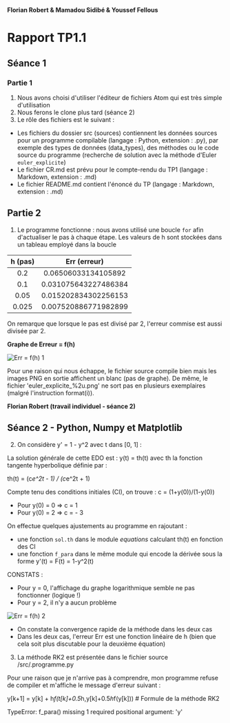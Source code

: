 **Florian Robert & Mamadou Sidibé & Youssef Fellous**
# Rapport TP1.1
## Séance 1
### Partie 1
 1. Nous avons choisi d'utiliser l'éditeur de fichiers Atom qui est très simple
 d'utilisation
 2. Nous ferons le clone plus tard (séance 2)
 3. Le rôle des fichiers est le suivant :
 * Les fichiers du dossier src (sources) contiennent les données sources pour
 un programme compilable (langage : Python, extension : .py), par exemple des
 types de données (data_types), des méthodes ou le code source du programme
 (recherche de solution avec la méthode d'Euler `euler_explicite`)
 * Le fichier CR.md est prévu pour le compte-rendu du TP1 (langage : Markdown,
   extension : .md)
 * Le fichier README.md contient l'énoncé du TP (langage : Markdown, extension :
   .md)

## Partie 2
1. Le programme fonctionne : nous avons utilisé une boucle `for` afin d'actualiser
le pas à chaque étape. Les valeurs de h sont stockées dans un tableau employé
dans la boucle

| h (pas) | Err (erreur) |
|:-------:|:------------:|
|0.2      | 0.06506033134105892|
|0.1      | 0.031075643227486384|
|0.05     | 0.015202834302256153|
|0.025    | 0.007520886771982899|

On remarque que lorsque le pas est divisé par 2, l'erreur commise est aussi
divisée par 2.

**Graphe de Erreur = f(h)**

![Err = f(h) 1](https://github.com/upici/csm1-Frb37/blob/master/tp1/src/Err_fct_h_log.png)

Pour une raison qui nous échappe, le fichier source compile bien mais les images
PNG en sortie affichent un blanc (pas de graphe). De même, le fichier 'euler_explicite_%2u.png' ne sort pas en plusieurs exemplaires (malgré l'instruction
format(i)).



**Florian Robert (travail individuel - séance 2)**

## Séance 2 - Python, Numpy et Matplotlib

2. On considère y' = 1 - y^2 avec t dans [0, 1] :

La solution générale de cette EDO est : y(t) = th(t) avec th la fonction
tangente hyperbolique définie par :

th(t) = (c*e^2t - 1) / (c*e^2t + 1)

Compte tenu des conditions initiales (CI), on trouve : c = (1+y(0))/(1-y(0))

* Pour y(0) = 0 => c = 1
* Pour y(0) = 2 => c = - 3

On effectue quelques ajustements au programme en rajoutant :
* une fonction `sol.th` dans le module *equations* calculant th(t) en fonction
des CI
* une fonction `f_para` dans le même module qui encode la dérivée sous la forme
y'(t) = F(t) = 1-y^2(t)

CONSTATS :

* Pour y = 0, l'affichage du graphe logarithmique semble ne pas fonctionner
(logique !)
* Pour y = 2, il n'y a aucun problème

![Err = f(h) 2](https://github.com/upici/csm1-Frb37/blob/master/tp1/src/Err_fct_h_log_th.png)

* On constate la convergence rapide de la méthode dans les deux cas
* Dans les deux cas, l'erreur Err est une fonction linéaire de h (bien que cela
  soit plus discutable pour la deuxième équation)

3. La méthode RK2 est présentée dans le fichier source /src/.programme.py

Pour une raison que je n'arrive pas à comprendre, mon programme refuse de compiler
et m'affiche le message d'erreur suivant :

y[k+1] = y[k] + h*f(t[k]+0.5*h,y[k]+0.5*h*f(y[k])) # Formule de la méthode RK2

TypeError: f_para() missing 1 required positional argument: 'y'
